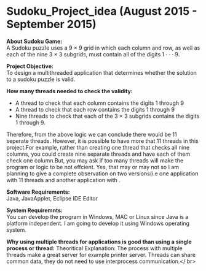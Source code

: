 # Sudoku_Project_idea (August 2015 - September 2015)

<b>About Sudoku Game:</b></br>
A Sudoku puzzle uses a 9 × 9 grid in which each column and row, as well as each of the nine 3 × 3 subgrids, must contain all of the digits 1 · · · 9.</br>

<b>Project Objective:</b></br>
To design a multithreaded application that determines whether the solution to a sudoku puzzle is valid.</br>

<b>How many threads needed to check the validity:</b>
<ul>
<li>A thread to check that each column contains the digits 1 through 9</li>
<li>A thread to check that each row contains the digits 1 through 9</li>
<li>Nine threads to check that each of the 3 × 3 subgrids contains the digits 1 through 9.</li></ul></ br>
Therefore, from the above logic we can conclude there would be 11 seperate threads. However, it is possible to have more that 11 threads in this project.For example, rather than creating one thread that checks all nine columns, you could create nine separate threads and have each of them check
one column.But, you may ask if too many threads will make the program or logic to be not effcient. Yes, that may or may not so I am planning to give a complete observation on two versions(i.e one application with 11 threads and another application with .<br>

<b>Software Requirements:</b></br>
Java, JavaApplet, Eclipse IDE Editor

<b>System Requiremnts:</b></br>
You can develop the program in Windows, MAC or Linux since Java is a platform independent. I am going to develop it using Windows operating system.</br>

<b>Why using multiple threads for applications is good than using a single process or thread:</b>
Theoritical Explanation: The process with multiple threads make a great server for example printer server. Threads can share common data, they do not need to use interprocess communication.</ br>




